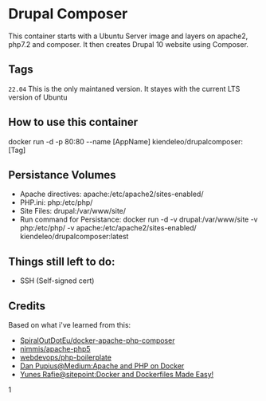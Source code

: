 # Drupal Composer
This container starts with a Ubuntu Server image and layers on apache2, php7.2 and composer.  It then creates Drupal 10 website using Composer.

## Tags
`22.04` This is the only maintaned version. It stayes with the current LTS version of Ubuntu

## How to use this container

docker run -d -p 80:80 --name [AppName] kiendeleo/drupalcomposer:[Tag]

## Persistance Volumes
- Apache directives: apache:/etc/apache2/sites-enabled/
- PHP.ini: php:/etc/php/
- Site Files: drupal:/var/www/site/
- Run command for Persistance: docker run -d -v drupal:/var/www/site -v php:/etc/php/ -v apache:/etc/apache2/sites-enabled/ kiendeleo/drupalcomposer:latest

## Things still left to do:
- SSH (Self-signed cert)

## Credits
Based on what i've learned from this:
- [SpiralOutDotEu/docker-apache-php-composer](https://github.com/SpiralOutDotEu/docker-apache-php-composer)
- [nimmis/apache-php5](https://hub.docker.com/r/nimmis/apache-php5/~/dockerfile/)
- [webdevops/php-boilerplate](https://hub.docker.com/r/webdevops/php-boilerplate/~/dockerfile/)
- [Dan Pupius@Medium:Apache and PHP on Docker](https://medium.com/dev-tricks/apache-and-php-on-docker-44faef716150#.5bz3h5mgy)
- [Yunes Rafie@sitepoint:Docker and Dockerfiles Made Easy!](http://www.sitepoint.com/docker-and-dockerfiles-made-easy/)

1
